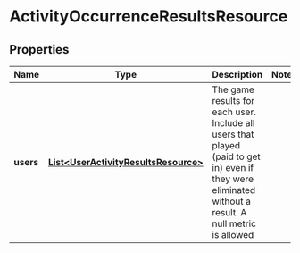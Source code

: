 
# ActivityOccurrenceResultsResource

## Properties
Name | Type | Description | Notes
------------ | ------------- | ------------- | -------------
**users** | [**List&lt;UserActivityResultsResource&gt;**](UserActivityResultsResource.md) | The game results for each user. Include all users that played (paid to get in) even if they were eliminated without a result. A null metric is allowed | 



